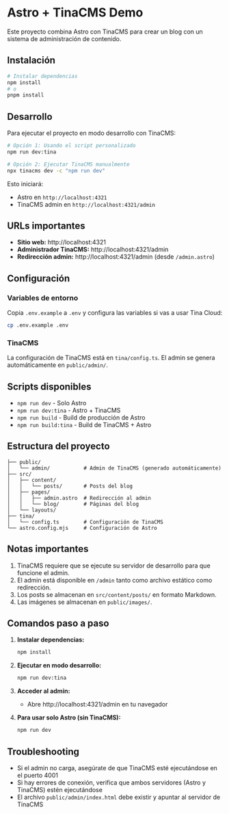 # Astro + TinaCMS Demo

Este proyecto combina Astro con TinaCMS para crear un blog con un sistema de administración de contenido.

## Instalación

```bash
# Instalar dependencias
npm install
# o
pnpm install
```

## Desarrollo

Para ejecutar el proyecto en modo desarrollo con TinaCMS:

```bash
# Opción 1: Usando el script personalizado
npm run dev:tina

# Opción 2: Ejecutar TinaCMS manualmente
npx tinacms dev -c "npm run dev"
```

Esto iniciará:
- Astro en `http://localhost:4321`
- TinaCMS admin en `http://localhost:4321/admin`

## URLs importantes

- **Sitio web:** http://localhost:4321
- **Administrador TinaCMS:** http://localhost:4321/admin
- **Redirección admin:** http://localhost:4321/admin (desde `/admin.astro`)

## Configuración

### Variables de entorno

Copia `.env.example` a `.env` y configura las variables si vas a usar Tina Cloud:

```bash
cp .env.example .env
```

### TinaCMS

La configuración de TinaCMS está en `tina/config.ts`. El admin se genera automáticamente en `public/admin/`.

## Scripts disponibles

- `npm run dev` - Solo Astro
- `npm run dev:tina` - Astro + TinaCMS
- `npm run build` - Build de producción de Astro
- `npm run build:tina` - Build de TinaCMS + Astro

## Estructura del proyecto

```
├── public/
│   └── admin/           # Admin de TinaCMS (generado automáticamente)
├── src/
│   ├── content/
│   │   └── posts/       # Posts del blog
│   ├── pages/
│   │   ├── admin.astro  # Redirección al admin
│   │   └── blog/        # Páginas del blog
│   └── layouts/
├── tina/
│   └── config.ts        # Configuración de TinaCMS
└── astro.config.mjs     # Configuración de Astro
```

## Notas importantes

1. TinaCMS requiere que se ejecute su servidor de desarrollo para que funcione el admin.
2. El admin está disponible en `/admin` tanto como archivo estático como redirección.
3. Los posts se almacenan en `src/content/posts/` en formato Markdown.
4. Las imágenes se almacenan en `public/images/`.

## Comandos paso a paso

1. **Instalar dependencias:**
   ```bash
   npm install
   ```

2. **Ejecutar en modo desarrollo:**
   ```bash
   npm run dev:tina
   ```

3. **Acceder al admin:**
   - Abre http://localhost:4321/admin en tu navegador

4. **Para usar solo Astro (sin TinaCMS):**
   ```bash
   npm run dev
   ```

## Troubleshooting

- Si el admin no carga, asegúrate de que TinaCMS esté ejecutándose en el puerto 4001
- Si hay errores de conexión, verifica que ambos servidores (Astro y TinaCMS) estén ejecutándose
- El archivo `public/admin/index.html` debe existir y apuntar al servidor de TinaCMS
